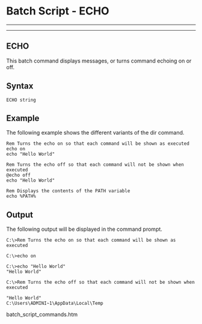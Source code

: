 # Batch Script - ECHO

---



---

## ECHO

This batch command displays messages, or turns command echoing on or off.

## Syntax

```
ECHO string
```

## Example

The following example shows the different variants of the dir command.

```
Rem Turns the echo on so that each command will be shown as executed 
echo on 
echo "Hello World" 

Rem Turns the echo off so that each command will not be shown when executed 
@echo off 
echo "Hello World" 

Rem Displays the contents of the PATH variable 
echo %PATH%
```

## Output

The following output will be displayed in the command prompt.

```
C:\>Rem Turns the echo on so that each command will be shown as executed

C:\>echo on

C:\>echo "Hello World"
"Hello World"

C:\>Rem Turns the echo off so that each command will not be shown when executed

"Hello World"
C:\Users\ADMINI~1\AppData\Local\Temp
```

batch\_script\_commands.htm

